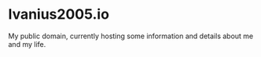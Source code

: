 # Ivanius2005.io
My public domain, currently hosting some information and details about me and my life.
